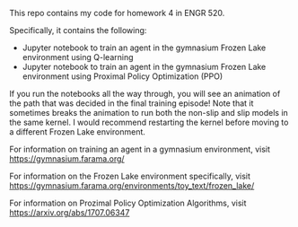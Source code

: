 This repo contains my code for homework 4 in ENGR 520.

Specifically, it contains the following:
- Jupyter notebook to train an agent in the gymnasium Frozen Lake environment using Q-learning
- Jupyter notebook to train an agent in the gymnasium Frozen Lake environment using Proximal Policy Optimization (PPO)

If you run the notebooks all the way through, you will see an animation of the path that was decided in the final training episode! Note that it sometimes breaks the animation to run both the non-slip and slip models in the same kernel. I would recommend restarting the kernel before moving to a different Frozen Lake environment.

For information on training an agent in a gymnasium environment, visit https://gymnasium.farama.org/

For information on the Frozen Lake environment specifically, visit https://gymnasium.farama.org/environments/toy_text/frozen_lake/

For information on Prozimal Policy Optimization Algorithms, visit https://arxiv.org/abs/1707.06347
